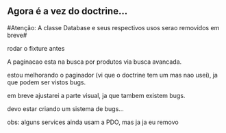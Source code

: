## Agora é a vez do doctrine...  

#Atenção: A classe Database e seus respectivos usos serao removidos em breve#

rodar o fixture antes  

A paginacao esta na busca por produtos via busca avancada.  

estou melhorando o paginador (vi que o doctrine tem um mas nao usei), ja que podem ser vistos bugs.  

em breve ajustarei a parte visual, ja que tambem existem bugs.  

devo estar criando um sistema de bugs...  

obs: alguns services ainda usam a PDO, mas ja ja eu removo  